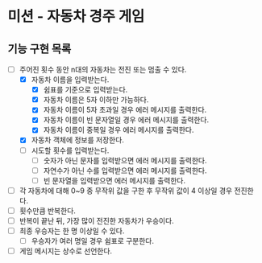 # 미션 - 자동차 경주 게임

## 기능 구현 목록

- [ ] 주어진 횟수 동안 n대의 자동차는 전진 또는 멈출 수 있다.
  - [x] 자동차 이름을 입력받는다.
    - [x] 쉼표를 기준으로 입력받는다.
    - [x] 자동차 이름은 5자 이하만 가능하다.
    - [x] 자동차 이름이 5자 초과일 경우 에러 메시지를 출력한다.
    - [x] 자동차 이름이 빈 문자열일 경우 에러 메시지를 출력한다.
    - [x] 자동차 이름이 중복일 경우 에러 메시지를 출력한다.
  - [x] 자동차 객체에 정보를 저장한다.
  - [ ] 시도할 횟수를 입력받는다.
    - [ ] 숫자가 아닌 문자를 입력받으면 에러 메시지를 출력한다.
    - [ ] 자연수가 아닌 수를 입력받으면 에러 메시지를 출력한다.
    - [ ] 빈 문자열을 입력받으면 에러 메시지를 출력한다.
- [ ] 각 자동차에 대해 0~9 중 무작위 값을 구한 후 무작위 값이 4 이상일 경우 전진한다.
- [ ] 횟수만큼 반복한다.
- [ ] 반복이 끝난 뒤, 가장 많이 전진한 자동차가 우승이다.
- [ ] 최종 우승자는 한 명 이상일 수 있다.
  - [ ] 우승자가 여러 명일 경우 쉼표로 구분한다.
- [ ] 게임 메시지는 상수로 선언한다.